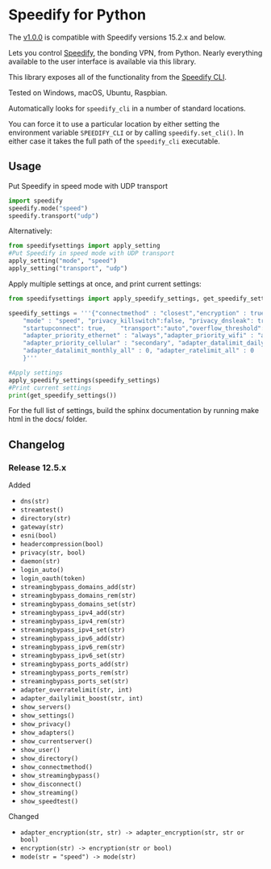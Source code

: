 Speedify for Python
=======================

The [v1.0.0](https://github.com/speedify/speedify-py/tree/v1.0.0) is compatible with Speedify versions 15.2.x and below.

Lets you control [Speedify](https://speedify.com), the bonding VPN, from Python.  Nearly everything available to the user interface is available via this library.

This library exposes all of the functionality from the [Speedify CLI](https://support.speedify.com/article/285-speedify-command-line-interface).  

Tested on Windows, macOS, Ubuntu, Raspbian.

Automatically looks for `speedify_cli` in a number of standard locations.  

You can force it to use a particular location by either setting the environment variable `SPEEDIFY_CLI` or by calling `speedify.set_cli()`.  In either case it takes the full path of the `speedify_cli` executable.

## Usage

Put Speedify in speed mode with UDP transport
```python
import speedify
speedify.mode("speed")
speedify.transport("udp")
```

Alternatively:
```python
from speedifysettings import apply_setting
#Put Speedify in speed mode with UDP transport
apply_setting("mode", "speed")
apply_setting("transport", "udp")
```

Apply multiple settings at once, and print current settings:
```python
from speedifysettings import apply_speedify_settings, get_speedify_settings

speedify_settings = '''{"connectmethod" : "closest","encryption" : true, "jumbo" : true,
    "mode" : "speed", "privacy_killswitch":false, "privacy_dnsleak": true, 
    "startupconnect": true,    "transport":"auto","overflow_threshold": 30.0,
    "adapter_priority_ethernet" : "always","adapter_priority_wifi" : "always",
    "adapter_priority_cellular" : "secondary", "adapter_datalimit_daily_all" : 0,
    "adapter_datalimit_monthly_all" : 0, "adapter_ratelimit_all" : 0
    }'''

#Apply settings
apply_speedify_settings(speedify_settings)
#Print current settings
print(get_speedify_settings())
```

For the full list of settings, build the sphinx documentation by running make html in the docs/ folder.

## Changelog

### Release 12.5.x

Added
  - `dns(str)`
  - `streamtest()`
  - `directory(str)`
  - `gateway(str)`
  - `esni(bool)`
  - `headercompression(bool)`
  - `privacy(str, bool)`
  - `daemon(str)`
  - `login_auto()`
  - `login_oauth(token)`
  - `streamingbypass_domains_add(str)`
  - `streamingbypass_domains_rem(str)`
  - `streamingbypass_domains_set(str)`
  - `streamingbypass_ipv4_add(str)`
  - `streamingbypass_ipv4_rem(str)`
  - `streamingbypass_ipv4_set(str)`
  - `streamingbypass_ipv6_add(str)`
  - `streamingbypass_ipv6_rem(str)`
  - `streamingbypass_ipv6_set(str)`
  - `streamingbypass_ports_add(str)`
  - `streamingbypass_ports_rem(str)`
  - `streamingbypass_ports_set(str)`
  - `adapter_overratelimit(str, int)`
  - `adapter_dailylimit_boost(str, int)`
  - `show_servers()`
  - `show_settings()`
  - `show_privacy()`
  - `show_adapters()`
  - `show_currentserver()`
  - `show_user()`
  - `show_directory()`
  - `show_connectmethod()`
  - `show_streamingbypass()`
  - `show_disconnect()`
  - `show_streaming()`
  - `show_speedtest()`

Changed
  - `adapter_encryption(str, str) -> adapter_encryption(str, str or bool)`
  - `encryption(str) -> encryption(str or bool)`
  - `mode(str = "speed") -> mode(str)`

